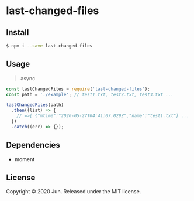 # last-changed-files

## Install

```sh
$ npm i --save last-changed-files
```

## Usage

> async

```js
const lastChangedFiles = require('last-changed-files');
const path = './example'; // test1.txt, test2.txt, test3.txt ...

lastChangedFiles(path)
  .then((list) => {
    // =>[ {"mtime":"2020-05-27T04:41:07.029Z","name":"test1.txt"} ... ]
  })
  .catch((err) => {});
```

## Dependencies

- moment

## License

Copyright © 2020 Jun.
Released under the MIT license.
